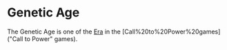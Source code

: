 # Genetic Age

The Genetic Age is one of the [Era](ages) in the [Call%20to%20Power%20games]("Call to Power" games).